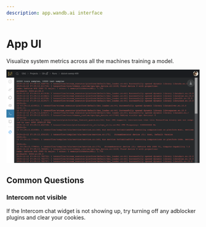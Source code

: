 ```yaml
---
description: app.wandb.ai interface
---
```


# App UI

Visualize system metrics across all the machines training a model.

![](../.gitbook/assets/image%20%2851%29.png)

## Common Questions

### **Intercom not visible**

If the Intercom chat widget is not showing up, try turning off any adblocker plugins and clear your cookies. 

